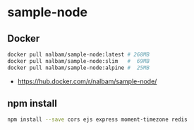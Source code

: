 # sample-node

## Docker

```bash
docker pull nalbam/sample-node:latest # 268MB
docker pull nalbam/sample-node:slim   #  69MB
docker pull nalbam/sample-node:alpine #  25MB
```

* <https://hub.docker.com/r/nalbam/sample-node/>

## npm install

```bash
npm install --save cors ejs express moment-timezone redis
```
